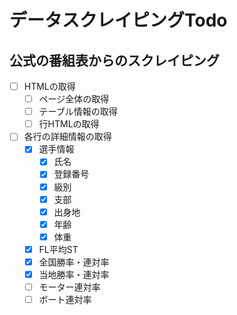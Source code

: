# データスクレイピングTodo

## 公式の番組表からのスクレイピング

- [ ] HTMLの取得
  - [ ] ページ全体の取得
  - [ ] テーブル情報の取得
  - [ ] 行HTMLの取得

- [ ] 各行の詳細情報の取得
  - [x] 選手情報
    - [x] 氏名
    - [x] 登録番号
    - [x] 級別
    - [x] 支部
    - [x] 出身地
    - [x] 年齢
    - [x] 体重
  - [x] FL平均ST
  - [x] 全国勝率・連対率
  - [x] 当地勝率・連対率
  - [ ] モーター連対率
  - [ ] ボート連対率
